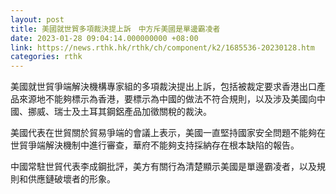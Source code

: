 ```yaml
---
layout: post
title: 美國就世貿多項裁決提上訴　中方斥美國是單邊霸凌者
date: 2023-01-28 09:04:14.000000000 +08:00
link: https://news.rthk.hk/rthk/ch/component/k2/1685536-20230128.htm
categories: rthk
---
```


美國就世貿爭端解決機構專家組的多項裁決提出上訴，包括被裁定要求香港出口產品來源地不能夠標示為香港，要標示為中國的做法不符合規則，以及涉及美國向中國、挪威、瑞士及土耳其鋼鋁產品加徵關稅的裁決。

美國代表在世貿關於貿易爭端的會議上表示，美國一直堅持國家安全問題不能夠在世貿爭端解決機制中進行審查，華府不能夠支持採納存在根本缺陷的報告。

中國常駐世貿代表李成鋼批評，美方有關行為清楚顯示美國是單邊霸凌者，以及規則和供應鏈破壞者的形象。
